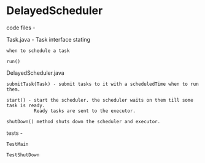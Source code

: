 # DelayedScheduler

code files -

Task.java - Task interface stating 

    when to schedule a task
    
    run()
    
DelayedScheduler.java

    submitTask(Task) - submit tasks to it with a scheduledTime when to run them.
    
    start() - start the scheduler. the scheduler waits on them till some task is ready.
              Ready tasks are sent to the executor.           
              
    shutDown() method shuts down the scheduler and executor.


tests -
    
    TestMain
    
    TestShutDown
